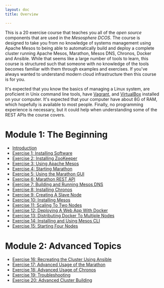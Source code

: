 ```yaml
---
layout: doc
title: Overview

---
```


This is a 20 exercise course that teaches you all of the *open source* components that are used in the *Mesosphere DCOS*.  The course is designed to take you from no knowledge of systems management using Apache Mesos to being able to automatically build and deploy a complete cluster running Apache Mesos, Marathon, Mesos DNS, Chronos, Docker and Ansible.  While that seems like a large number of tools to learn, this course is structured such that someone with no knowledge of the tools becomes familiar with them through examples and exercises.  If you've always wanted to understand modern cloud infrastructure then this course is for you.

It's expected that you know the basics of managing a Linux system, are proficient in Unix command line tools, have [Vagrant](https://www.vagrantup.com/>), and [VirtualBox](https://www.virtualbox.org/>) installed on your computer.  It's expected that your computer have about 8G of RAM, which hopefully is available to most people.  Finally, no programming experience is necessary, but it could help when understanding some of the REST APIs the course covers.

Module 1: The Beginning
=======================

* [Introduction](/intro-course/introduction/)
* [Exercise 1: Installing Software](/intro-course/installing-software/)
* [Exercise 2: Installing ZooKeeper](/intro-course/installing-zookeeper/)
* [Exercise 3: Using Apache Mesos](/intro-course/using-apache-mesos/)
* [Exercise 4: Starting Marathon](/intro-course/starting-marathon/)
* [Exercise 5: Using the Marathon GUI](/intro-course/using-the-marathon-gui/)
* [Exercise 6: Marathon REST API](/intro-course/marathon-rest-api/)
* [Exercise 7: Building and Running Mesos DNS](/intro-course/building-and-running-mesos-dns/)
* [Exercise 8: Installing Chronos](/intro-course/installing-chronos/)
* [Exercise 9: Creating A Slave Node](/intro-course/creating-a-slave-node/)
* [Exercise 10: Installing Mesos](/intro-course/installing-mesos/)
* [Exercise 11: Scaling To Two Nodes](/intro-course/scaling-to-two-nodes/)
* [Exercise 12: Deploying A Web App With Docker ](/intro-course/deploying-a-web-app-using-docker/)
* [Exercise 13: Distributing Docker To Multiple Nodes](/intro-course/distributing-docker-to-multiple-nodes/)
* [Exercise 14: Installing and Using Mesos CLI](/intro-course/installing-and-using-mesos-cli/)
* [Exercise 15: Starting Four Nodes](/intro-course/starting-four-nodes/)

Module 2: Advanced Topics
=========================

* [Exercise 16: Recreating the Cluster Using Ansible](/intro-course/recreating-the-cluster-using-ansible/)
* [Exercise 17: Advanced Usage of the Marathon](/intro-course/advanced-usage-of-the-marathon/)
* [Exercise 18: Advanced Usage of Chronos](/intro-course/advanced-usage-of-chronos/)
* [Exercise 19: Troubleshooting](/intro-course/troubleshooting/)
* [Exercise 20: Advanced Cluster Building](/intro-course/advanced-cluster-building/)


